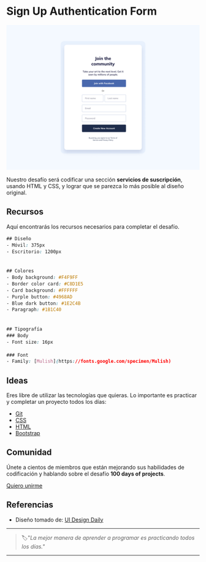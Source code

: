 # Sign Up Authentication Form

![sign up authentication form](./img/52-day.png)

Nuestro desafío será codificar una sección **servicios de suscripción**, usando HTML y CSS, y lograr que se parezca lo más posible al diseño original.

## Recursos

Aquí encontrarás los recursos necesarios para completar el desafío.

```css
## Diseño
- Móvil: 375px
- Escritorio: 1200px


## Colores
- Body background: #F4F9FF
- Border color card: #C8D1E5
- Card background: #FFFFFF
- Purple button: #4968AD
- Blue dark button: #1E2C4B
- Paragraph: #1B1C40


## Tipografía
### Body
- Font size: 16px

### Font
- Family: [Mulish](https://fonts.google.com/specimen/Mulish)
```

## Ideas

Eres libre de utilizar las tecnologías que quieras. Lo importante es practicar y completar un proyecto todos los días:

- [Git](https://git-scm.com/)
- [CSS](https://www.w3schools.com/css/default.asp)
- [HTML](https://www.w3schools.com/html/default.asp)
- [Bootstrap](https://getbootstrap.com/)

## Comunidad

Únete a cientos de miembros que están mejorando sus habilidades de codificación y hablando sobre el desafío **100 days of projects**.

<a href="https://chat.whatsapp.com/LDaK0dksr8f7FbsTWSf0ww" class="btn">
  Quiero unirme
</a>


## Referencias

- Diseño tomado de: [UI Design Daily](https://www.uidesigndaily.com/posts/figma-sign-up-authentication-form-day-1465)

---

> 🏷️"_La mejor manera de aprender a programar es practicando todos los días."_  

---